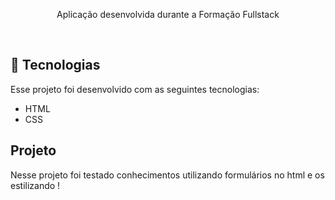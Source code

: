<p align="center">
Aplicação desenvolvida durante a Formação Fullstack
</p>
<br>

## 🚀 Tecnologias

Esse projeto foi desenvolvido com as seguintes tecnologias:

- HTML
- CSS

## Projeto

Nesse projeto foi testado conhecimentos utilizando formulários no html e os estilizando !

